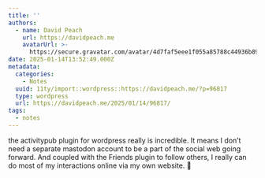 ```yaml
---
title: ''
authors:
  - name: David Peach
    url: https://davidpeach.me
    avatarUrl: >-
      https://secure.gravatar.com/avatar/4d7faf5eee1f055a85788c44936b8995eaab6dfb004e7854ec747ccb272e91ee?s=96&d=mm&r=g
date: 2025-01-14T13:52:49.000Z
metadata:
  categories:
    - Notes
  uuid: 11ty/import::wordpress::https://davidpeach.me/?p=96817
  type: wordpress
  url: https://davidpeach.me/2025/01/14/96817/
tags:
  - notes
---
```

the activitypub plugin for wordpress really is incredible. It means I don’t need a separate mastodon account to be a part of the social web going forward. And coupled with the Friends plugin to follow others, I really can do most of my interactions online via my own website. 💚
